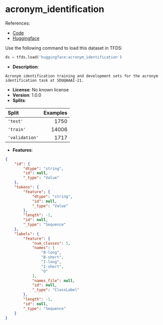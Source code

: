 # acronym_identification

References:

*   [Code](https://huggingface.co/datasets/acronym_identification/tree/main)
*   [Huggingface](https://huggingface.co/datasets/acronym_identification)



Use the following command to load this dataset in TFDS:

```python
ds = tfds.load('huggingface:acronym_identification')
```

*   **Description**:

```
Acronym identification training and development sets for the acronym identification task at SDU@AAAI-21.
```

*   **License**: No known license
*   **Version**: 1.0.0
*   **Splits**:

Split  | Examples
:----- | -------:
`'test'` | 1750
`'train'` | 14006
`'validation'` | 1717

*   **Features**:

```json
{
    "id": {
        "dtype": "string",
        "id": null,
        "_type": "Value"
    },
    "tokens": {
        "feature": {
            "dtype": "string",
            "id": null,
            "_type": "Value"
        },
        "length": -1,
        "id": null,
        "_type": "Sequence"
    },
    "labels": {
        "feature": {
            "num_classes": 5,
            "names": [
                "B-long",
                "B-short",
                "I-long",
                "I-short",
                "O"
            ],
            "names_file": null,
            "id": null,
            "_type": "ClassLabel"
        },
        "length": -1,
        "id": null,
        "_type": "Sequence"
    }
}
```


